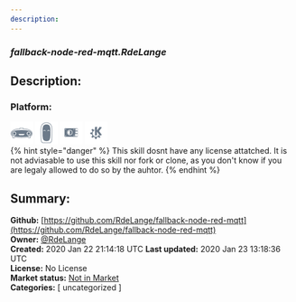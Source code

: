 ```yaml
---
description: 
---
```


### _fallback-node-red-mqtt.RdeLange_  
## Description:  
  
  
  
### Platform:  
 ![Mark I](../.gitbook/assets/mark-1-icon.png)  ![Mark II](../.gitbook/assets/mark-2-icon.png)  ![Picroft](../.gitbook/assets/picroft-icon.png)  ![plasmoid](../.gitbook/assets/kde.png)   
{% hint style="danger" %}
This skill dosnt have any license attatched. It is not adviasable to use this skill nor fork or clone, as you don't know if you are legaly allowed to do so by the auhtor.
{% endhint %}
  
## Summary:  
**Github:** [https://github.com/RdeLange/fallback-node-red-mqtt](https://github.com/RdeLange/fallback-node-red-mqtt)  
**Owner:** [@RdeLange](https://github.com/RdeLange)  
**Created:** 2020 Jan 22 21:14:18 UTC  **Last updated:** 2020 Jan 23 13:18:36 UTC  
**License:** No License  
**Market status:** [Not in Market](https://market.mycroft.ai/skill/)  
**Categories:** [ uncategorized ]   
